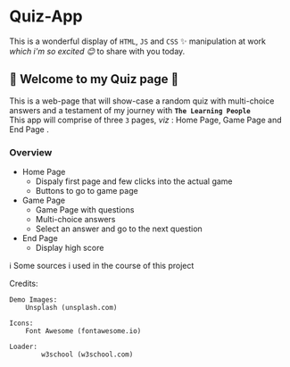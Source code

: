 # Quiz-App


This is a wonderful display of `HTML`, `JS` and `CSS` :sparkles: manipulation at work <br>
*which i'm so excited :blush:* to share with you today.

## :blossom: Welcome to my Quiz page :blossom:

This is a web-page that will show-case a random quiz with multi-choice answers and a testament of my journey with **`The Learning People`**<br>
This app will comprise of three `3` pages, *viz* : Home Page, Game Page and End Page .

### Overview

* Home Page
  * Dispaly first page and few clicks into the actual game
  * Buttons to go to game page
* Game Page
  * Game Page with questions
  * Multi-choice answers
  * Select an answer and go to the next question
* End Page
  * Display high score

:information_source: Some sources i used in the course of this project

Credits:

	Demo Images:
		Unsplash (unsplash.com)

	Icons:
		Font Awesome (fontawesome.io)

	Loader:
	     	w3school (w3school.com)

	
  
